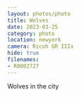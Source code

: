 ```yaml
---
layout: photos/photo
title: Wolves
date: 2023-03-25
category: photo
location: newyork
camera: Ricoh GR IIIx
hide: true
filenames: 
- R0002727
---
```

Wolves in the city

